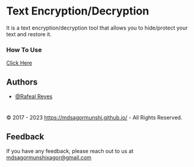 
# Text Encryption/Decryption


It is a text encryption/decryption tool that allows you to hide/protect your text and restore it.

### How To Use


[Click Here](https://text-encryptiondecryption.s4g0r.repl.co/)





## Authors

- [@Rafeal Reyes](https://www.github.com/MdSagorMunshi)

#
© 2017 - 2023 https://mdsagormunshi.github.io/ - All Rights Reserved.

## Feedback

If you have any feedback, please reach out to us at mdsagormunshixagor@gmail.com



